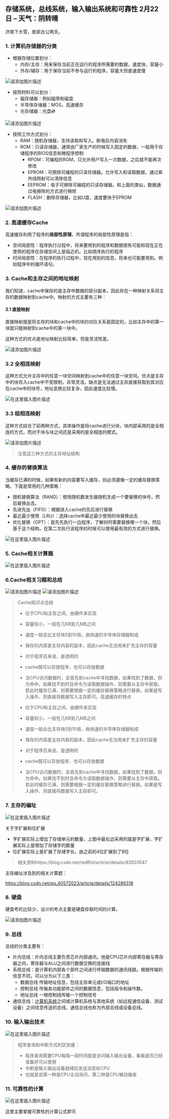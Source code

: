 ## 存储系统，总线系统，输入输出系统和可靠性 2月22日 – 天气：阴转晴

济南下大雪，居家办公两天。

### 1. 计算机存储器的分类

* 根据存储位置划分：
	* 内存/主存：用来保存当前正在运行的程序所需要的数据，速度快，容量小
	* 外存/辅存：用于保存当前不参与运行的程序，容量大但是速度慢

![请添加图片描述](https://img-blog.csdnimg.cn/direct/51aa1beff7b845d4b0552259fe974bde.jpeg)

* 按照材料可以划分：
	* 磁存储器：例如磁带和磁盘
	* 半导体存储器：MOS，高速缓存
	* 光存储器：光盘💿

![请添加图片描述](https://img-blog.csdnimg.cn/direct/7a35d9a1b1344f9081b4cfa503d942bf.jpeg)

* 按照工作方式划分：
	* RAM：随机存储器，支持读取和写入。断电后内容消失
	* ROM：只读存储器，通常由厂家生产的时候写入固定的数据，一般用于存储程序的BIOS信息和微程序控制
		* RPOM：可编程的ROM，只允许用户写入一次数据，之后就不能再次修改
		* EPROM：可擦除可编程的只读存储器。允许写入和读取数据，通过紫外线照射可以清除信息
		* EEPROM：电子可擦除可编程的只读存储器。和上面的类似，数据通过电擦除的方式进行擦除
		* FLASH：删除存储器，比如U盘，速度要快于EPROM

![请添加图片描述](https://img-blog.csdnimg.cn/direct/53c7523d8ad64000a7b5bf9374a2c2d4.jpeg)

### 2. 高速缓存Cache

高速缓存利用了程序的**局部性原理**，所谓程序的局部性原理是指：

* 空间局部性：程序执行过程中，将来要用到的程序和数据很有可能和现在正在使用的程序在存储空间上是临近的。比如顺序执行的程序
* 时间局部性：在程序的执行过程中，现在用到的信息，将来也可能要用到。例如程序中的循环语句。

### 3. Cache和主存之间的地址映射

我们知道，cache中保存的是主存中数据的部分副本，因此存在一种映射关系将主存的数据映射到cache中。映射的方式主要有三种：

#### 3.1 直接映射

直接映射就是将主存的块和cache中的块的对应关系是固定的，比如主存中的第一块就只能映射到cache中的第一块中。

这种方式的优点是地址映射比较简单，但是灵活性差。

![请添加图片描述](https://img-blog.csdnimg.cn/direct/a7e469a574ff4eb3be3f332726b1e47c.jpeg)

### 3.2 全相连映射

这种方式允许主存中的任意一块空间映射到cache中的任意一块空间。优点是主存中的块存入cache中不受限制，非常灵活。缺点是无法通过主存直接获取到其对应在cache中的块号，地址变换比较复杂，因此速度比较慢。

![在这里插入图片描述](https://img-blog.csdnimg.cn/direct/5c605d7925cb4402b265e3a10534407a.png)

### 3.3 组相连映射

这种方式综合了前两种方式，具体操作是将cache进行分块，块内部采用的是全相连的方式，而对于块与块之间还是采用的是全相连的模式。

![请添加图片描述](https://img-blog.csdnimg.cn/direct/b5b33e811f1a425e8b8a4e625b5758c6.png)

> 注意这三种方式的主存地址结构

### 4. 缓存的替换算法

当缓存已满的时候，如果有新的内容要写入缓存，则必须遵循一定的缓存替换策略，下面是常用的几种策略：

* 随机替换算法（RAND）：使用随机数发生器随机生成一个要替换的块号，然后替换出去。
* 先进先出（FIFO）：根据进入cache的先后进行替换
* 最近最少使用（LRU）：选择cache中最近最少使用的块替换出去
* 优化替换（OPT）：首先先执行一边程序，了解何时需要替换哪一个块，然后基于这个结构，在第二次执行该程序的时候可以使用最有效的方式进行替换。

![在这里插入图片描述](https://img-blog.csdnimg.cn/direct/197c29de6af3454c9b6283e5c260f2bd.png)

### 5. Cache相关计算题

![在这里插入图片描述](https://img-blog.csdnimg.cn/direct/029ac9a6ab8840e7b44b2a906c409a9b.png)

### 6.Cache相关习题和总结

![请添加图片描述](https://img-blog.csdnimg.cn/direct/0beb692316ce433e9821c133488e7d82.jpeg)
![请添加图片描述](https://img-blog.csdnimg.cn/direct/5803b9b99a584135926a824e265e8db3.jpeg)

> Cache知识点总结
>
> * 位于CPU和主存之间，由硬件来实现
> * 容量较小，一般在几KB到几MB之间
> * 速度一般会比主存快5到10倍，由快速的半导体存储器制成
> * 保存的内容是主存内容的副本，因此cache无法用来扩充主存的容量
> * 对于程序员来说，是透明的
> * cache既可以存放程序，也可以存放数据 
> * 当CPU访问数据时，会首先到cache中寻找数据，如果找到了数据，则为命中。如果找不到时且命令为读取数据操作，则需要从主存中获取。若此时缓存已满，则需要根据一定的缓存替换策略进行替换。如果是写入操作，则直接将数据写入主存即可。高速缓存的特点
>
> * 位于CPU和主存之间，由硬件来实现
> * 容量较小，一般在几KB到几MB之间
> * 速度一般会比主存快5到10倍，由快速的半导体存储器制成
> * 保存的内容是主存内容的副本，因此cache无法用来扩充主存的容量
> * 对于程序员来说，是透明的
> * cache既可以存放程序，也可以存放数据 
> * 当CPU访问数据时，会首先到cache中寻找数据，如果找到了数据，则为命中。如果找不到时且命令为读取数据操作，则需要从主存中获取。若此时缓存已满，则需要根据一定的缓存替换策略进行替换。如果是写入操作，则直接将数据写入主存即可。

### 7. 主存的编址

![在这里插入图片描述](https://img-blog.csdnimg.cn/direct/5dcb8e2ce29b4380a18e182b584033b2.png)

关于字扩展和位扩展

* 字扩展实际上增加了存储单元的数量，上图中最右边采用的就是字扩展，字扩展实际上是增加了存储字的数量
* 位扩展实际上是扩展了存储字长，由之前的4位扩展到了8位

> 相关资料https://blog.csdn.net/redRnt/article/details/83503547

主存编址涉及到的相关计算题：

https://blog.csdn.net/qq_40572023/article/details/124286318

### 8. 硬盘

硬盘考的比较少，设计的考点主要是硬盘存取时间的计算。

![请添加图片描述](https://img-blog.csdnimg.cn/direct/0829572b08094b4ca7b0ad95ebb61057.jpeg)

### 9. 总线

总线的分类主要有：

* 片内总线：片内总线主要负责芯片内部通讯。他是CPU芯片内部寄存器与寄存器之间，寄存器与ALU之间进行数据交换的连接线
* 系统总线：是计算机内部各个部件之间进行传输数据的通讯线路。根据传输的信息不同，可以分为以下三类：
	* 数据总线 传输地址信息，包括主存单元或I/O端口的地址
	* 控制总线 传输各功能部件之间的数据信息，包括指令和操作数。
	* 地址总线 一根控制线传输一个控制信号
* 通信总线：[计算机系统](https://so.csdn.net/so/search?q=计算机系统&spm=1001.2101.3001.7020)之间或计算机系统与其他系统（如远程通信设备、测试设备）之间信息传送的总线，通信总线也称为外部总线或设备总线。

### 10. 输入输出技术

![在这里插入图片描述](https://img-blog.csdnimg.cn/direct/c0d56b3c82db4b7fad603b05440320c0.png)

> 程序查询和中断方式的区别是：
>
> * 程序查询需要CPU每隔一段时间就是访问输入输出设备，看看是否已经准备好可以使用
> * 中断是输入输出设备就绪后发送消息给CPU
> * 也就是说第一种是CPU主动询问，第二种是CPU被动接收

### 11. 可靠性的计算

![在这里插入图片描述](https://img-blog.csdnimg.cn/direct/2dc7d150336642809f2810d5cb14ad05.png)

这里主要掌握可靠性的计算公式即可